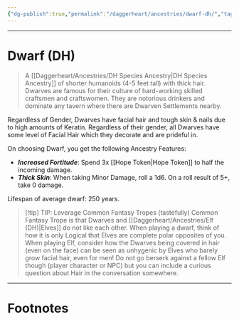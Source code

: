 ```yaml
---
{"dg-publish":true,"permalink":"/daggerheart/ancestries/dwarf-dh/","tags":["TTRPG"]}
---
```



---
# Dwarf (DH)
> A [[Daggerheart/Ancestries/DH Species Ancestry\|DH Species Ancestry]] of shorter humanoids (4-5 feet tall) with thick hair. Dwarves are famous for their culture of hard-working skilled craftsmen and craftswomen. They are notorious drinkers and dominate any tavern where there are Dwarven Settlements nearby.

Regardless of Gender, Dwarves have facial hair and tough skin & nails due to high amounts of Keratin. Regardless of their gender, all Dwarves have some level of Facial Hair which they decorate and are prideful in.

On choosing Dwarf, you get the following Ancestry Features: 
- ***Increased Fortitude***: Spend 3x [[Hope Token\|Hope Token]] to half the incoming damage.
- ***Thick Skin***: When taking Minor Damage, roll a 1d6. On a roll result of 5+, take 0 damage.

Lifespan of average dwarf: 250 years.

> [!tip] TIP: Leverage Common Fantasy Tropes (tastefully)
> Common Fantasy Trope is that Dwarves and [[Daggerheart/Ancestries/Elf (DH)\|Elves]] do not like each other. When playing a dwarf, think of how it is only Logical that Elves are complete polar opposites of you. When playing Elf, consider how the Dwarves being covered in hair (even on the face) can be seen as unhygenic by Elves who barely grow facial hair, even for men!
> Do not go berserk against a fellow Elf though (player character or NPC) but you can include a curious question about Hair in the conversation somewhere. 

---
# Footnotes